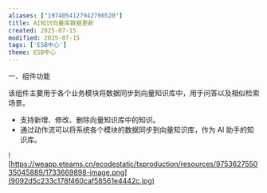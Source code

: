 ```yaml
---
aliases: ["1974054127942790520"]
title: AI知识向量库数据更新
created: 2025-07-15
modified: 2025-07-15
tags: ['ESB中心']
theme: ESB中心
---
```


一、组件功能

该组件主要用于各个业务模块将数据同步到向量知识库中，用于问答以及相似检索场景。

- 支持新增、修改、删除向量知识库中的知识。
- 通过动作流可以将系统各个模块的数据同步到向量知识库，作为 AI 助手的知识库。

![https://weapp.eteams.cn/ecodestatic/txproduction/resources/975362755035045889/1733669898-image.png](9092d5c233c178f460caf58561e4442c.jpg)